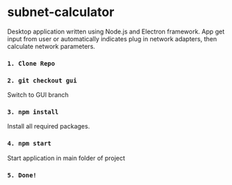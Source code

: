 # subnet-calculator
Desktop application written using Node.js and Electron framework. App get input from user or automatically indicates plug in network adapters, then calculate network parameters.
### `1. Clone Repo`
### `2. git checkout gui`
Switch to GUI branch
### `3. npm install`
Install all required packages.
### `4. npm start`
Start application in main folder of project
### `5. Done!`
